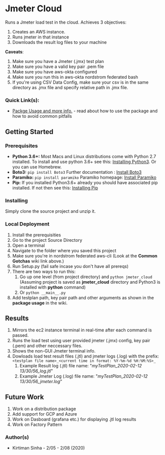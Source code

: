 <h1>Jmeter Cloud</h1>

Runs a Jmeter load test in the cloud. Achieves 3 objectives:
1. Creates an AWS instance. 
2. Runs jmeter in that instance
3. Downloads the result log files to your machine

**Caveats**: 

1. Make sure you have a Jmeter (.jmx) test plan  
2. Make sure you have a valid key pair .pem file 
3. Make sure you have aws-okta configured
4. Make sure you run this in aws-okta nordstrom federated bash
5. If you're using CSV Data Config, make sure your csv is in the same directory as .jmx file and specify relative path in .jmx file.

<h3> Quick Link(s): </h3>

*  [Packge Usage and more info.](https://gitlab.nordstrom.com/InventoryManagement/spartans/jmeter_cloud/-/wikis/home) - read about how to use the package and how to avoid common pitfalls

<h2>Getting Started</h2>
<h3>Prerequisites</h3>

*  <b>Python 3.6+:</b> Most Macs and Linux distributions come with Python 2.7 installed. To install and use python 3.6+ see this: [Installing Python3](https://realpython.com/installing-python/). Or you can use Homebrew.
*  <b>Boto3:</b> `pip install Boto3` Further documentation : [Install Boto3](https://pypi.org/project/boto3/)
*  <b>Paramiko:</b> `pip install paramiko` Paramiko homepage: [Install Paramiko](http://www.paramiko.org/)
*  <b>Pip:</b> If you installed Python3.6+ already you should have associated pip installed. If not then see this: [Installing Pip](https://pip.pypa.io/en/stable/installing/)

<h3>Installing</h3>

Simply clone the source project and unzip it. 

<h3>Local Deployment</h3>

1. Install the prerequisities
2. Go to the project Source Directory
3. Open a terminal
4. Navigate to the folder where you saved this project
5. Make sure you're in nordstrom federated aws-cli (Look at the __Common Gotchas__ wiki link above.)
6. Run Setup.py (fail safe incase you don't have all prereqs)
7. There are two ways to run this:
    1. Go up one level (from project directory) and `python jmeter_cloud` (Assuming project is saved as __jmeter_cloud__ directory and Python3 is installed with __python__ command)
    2. Or `python __main__.py` 
8. Add testplan path, key pair path and other arguments as shown in the __package usage__ in the wiki.

<h2> Results </h2>

1. Mirrors the ec2 instance terminal in real-time after each command is passed. 
2. Runs the load test using user provided jmeter (.jmx) config, key pair (.pem) and other neccessary files.
3. Shows the non-GUI Jmeter terminal info. 
4. Dowloads load test result files (.jtl) and jmeter logs (.log) with the prefix: `<testplan file name>_<current time in format: %Y-%m-%d %H:%M:%S>_`
    1. Example Result log (.jtl) file name: "*myTestPlan_2020-02-12 13/30/56_log.jtl*"
    2. Example Jmeter Log (.log) file name: "*myTestPlan_2020-02-12 13/30/56_jmeter.log*"

<h2> Future Work </h2>

1. Work on a distribution package
2. Add support for GCP and Azure
3. Work on Dasboard (grafana etc.) for displaying .jtl log results
4. Work on Factory Pattern

<h3> Author(s) </h3>

*  Kirtiman Sinha - 2/05 - 2/08 (2020)
